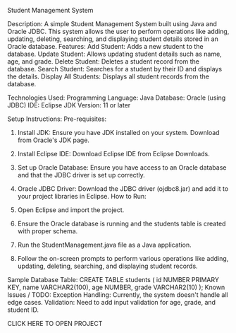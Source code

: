 Student Management System

Description:
A simple Student Management System built using Java and Oracle JDBC. This system allows the user to perform operations like adding, updating, deleting, searching, and displaying student details stored in an Oracle database.
Features:
Add Student: Adds a new student to the database.
Update Student: Allows updating student details such as name, age, and grade.
Delete Student: Deletes a student record from the database.
Search Student: Searches for a student by their ID and displays the details.
Display All Students: Displays all student records from the database.

Technologies Used:
Programming Language: Java
Database: Oracle (using JDBC)
IDE: Eclipse
JDK Version: 11 or later

Setup Instructions:
Pre-requisites:
1. Install JDK: Ensure you have JDK installed on your system.
Download from Oracle's JDK page.
2. Install Eclipse IDE:
Download Eclipse IDE from Eclipse Downloads.
3. Set up Oracle Database:
Ensure you have access to an Oracle database and that the JDBC driver is set up correctly.


4. Oracle JDBC Driver:
Download the JDBC driver (ojdbc8.jar) and add it to your project libraries in Eclipse.
How to Run:
1. Open Eclipse and import the project.
2. Ensure the Oracle database is running and the students table is created with proper schema.
3. Run the StudentManagement.java file as a Java application.
4. Follow the on-screen prompts to perform various operations like adding, updating, deleting, searching, and displaying student records.

Sample Database Table:
CREATE TABLE students (
    id NUMBER PRIMARY KEY,
    name VARCHAR2(100),
    age NUMBER,
    grade VARCHAR2(10)
);
Known Issues / TODO:
Exception Handling: Currently, the system doesn't handle all edge cases.
Validation: Need to add input validation for age, grade, and student ID.

CLICK HERE TO OPEN PROJECT
	

